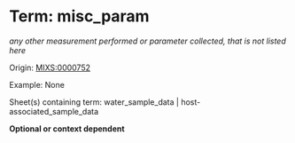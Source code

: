 # Term: misc_param

*any other measurement performed or parameter collected, that is not listed here*

Origin: [MIXS:0000752](https://w3id.org/mixs/0000752)

Example: None

Sheet(s) containing term: water_sample_data | host-associated_sample_data

**Optional or context dependent**